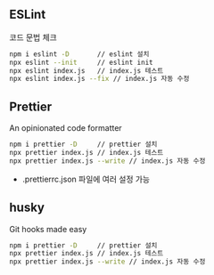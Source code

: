 ## ESLint

코드 문법 체크

```bash
npm i eslint -D       // eslint 설치
npx eslint --init     // eslint init
npx eslint index.js   // index.js 테스트
npx eslint index.js --fix // index.js 자동 수정
```

## Prettier

An opinionated code formatter

```bash
npm i prettier -D     // prettier 설치
npx prettier index.js // index.js 테스트
npx prettier index.js --write // index.js 자동 수정
```

- .prettierrc.json 파일에 여러 설정 가능

## husky

Git hooks made easy

```bash
npm i prettier -D     // prettier 설치
npx prettier index.js // index.js 테스트
npx prettier index.js --write // index.js 자동 수정
```
